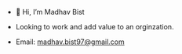 - 👋 Hi, I’m Madhav Bist
- Looking to work and add value to an orginzation. 

- Email: madhav.bist97@gmail.com

<!---
bistmadhav/bistmadhav is a ✨ special ✨ repository because its `README.md` (this file) appears on your GitHub profile.
You can click the Preview link to take a look at your changes.
--->
